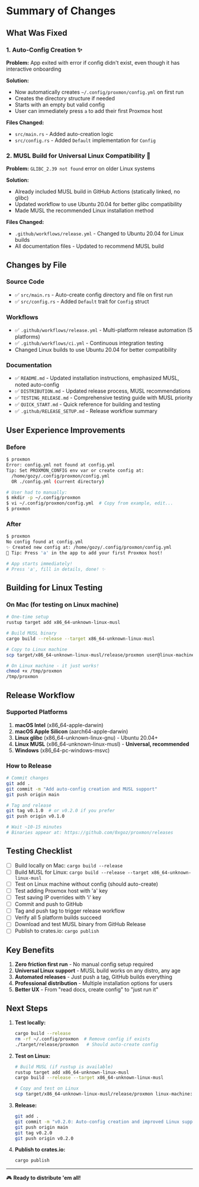 # Summary of Changes

## What Was Fixed

### 1. **Auto-Config Creation** ✨
**Problem:** App exited with error if config didn't exist, even though it has interactive onboarding

**Solution:**
- Now automatically creates `~/.config/proxmon/config.yml` on first run
- Creates the directory structure if needed
- Starts with an empty but valid config
- User can immediately press `a` to add their first Proxmox host

**Files Changed:**
- `src/main.rs` - Added auto-creation logic
- `src/config.rs` - Added `Default` implementation for `Config`

### 2. **MUSL Build for Universal Linux Compatibility** 🐧
**Problem:** `GLIBC_2.39 not found` error on older Linux systems

**Solution:**
- Already included MUSL build in GitHub Actions (statically linked, no glibc)
- Updated workflow to use Ubuntu 20.04 for better glibc compatibility
- Made MUSL the recommended Linux installation method

**Files Changed:**
- `.github/workflows/release.yml` - Changed to Ubuntu 20.04 for Linux builds
- All documentation files - Updated to recommend MUSL build

## Changes by File

### Source Code
- ✅ `src/main.rs` - Auto-create config directory and file on first run
- ✅ `src/config.rs` - Added `Default` trait for `Config` struct

### Workflows
- ✅ `.github/workflows/release.yml` - Multi-platform release automation (5 platforms)
- ✅ `.github/workflows/ci.yml` - Continuous integration testing
- Changed Linux builds to use Ubuntu 20.04 for better compatibility

### Documentation
- ✅ `README.md` - Updated installation instructions, emphasized MUSL, noted auto-config
- ✅ `DISTRIBUTION.md` - Updated release process, MUSL recommendations
- ✅ `TESTING_RELEASE.md` - Comprehensive testing guide with MUSL priority
- ✅ `QUICK_START.md` - Quick reference for building and testing
- ✅ `.github/RELEASE_SETUP.md` - Release workflow summary

## User Experience Improvements

### Before
```bash
$ proxmon
Error: config.yml not found at config.yml
Tip: Set PROXMON_CONFIG env var or create config at:
  /home/gozy/.config/proxmon/config.yml
  OR ./config.yml (current directory)

# User had to manually:
$ mkdir -p ~/.config/proxmon
$ vi ~/.config/proxmon/config.yml  # Copy from example, edit...
$ proxmon
```

### After
```bash
$ proxmon
No config found at config.yml
✨ Created new config at: /home/gozy/.config/proxmon/config.yml
📝 Tip: Press 'a' in the app to add your first Proxmox host!

# App starts immediately!
# Press 'a', fill in details, done! ✨
```

## Building for Linux Testing

### On Mac (for testing on Linux machine)

```bash
# One-time setup
rustup target add x86_64-unknown-linux-musl

# Build MUSL binary
cargo build --release --target x86_64-unknown-linux-musl

# Copy to Linux machine
scp target/x86_64-unknown-linux-musl/release/proxmon user@linux-machine:/tmp/

# On Linux machine - it just works!
chmod +x /tmp/proxmon
/tmp/proxmon
```

## Release Workflow

### Supported Platforms
1. **macOS Intel** (x86_64-apple-darwin)
2. **macOS Apple Silicon** (aarch64-apple-darwin)
3. **Linux glibc** (x86_64-unknown-linux-gnu) - Ubuntu 20.04+
4. **Linux MUSL** (x86_64-unknown-linux-musl) - **Universal, recommended**
5. **Windows** (x86_64-pc-windows-msvc)

### How to Release

```bash
# Commit changes
git add .
git commit -m "Add auto-config creation and MUSL support"
git push origin main

# Tag and release
git tag v0.1.0  # or v0.2.0 if you prefer
git push origin v0.1.0

# Wait ~10-15 minutes
# Binaries appear at: https://github.com/0xgoz/proxmon/releases
```

## Testing Checklist

- [ ] Build locally on Mac: `cargo build --release`
- [ ] Build MUSL for Linux: `cargo build --release --target x86_64-unknown-linux-musl`
- [ ] Test on Linux machine without config (should auto-create)
- [ ] Test adding Proxmox host with 'a' key
- [ ] Test saving IP overrides with 'i' key
- [ ] Commit and push to GitHub
- [ ] Tag and push tag to trigger release workflow
- [ ] Verify all 5 platform builds succeed
- [ ] Download and test MUSL binary from GitHub Release
- [ ] Publish to crates.io: `cargo publish`

## Key Benefits

1. **Zero friction first run** - No manual config setup required
2. **Universal Linux support** - MUSL build works on any distro, any age
3. **Automated releases** - Just push a tag, GitHub builds everything
4. **Professional distribution** - Multiple installation options for users
5. **Better UX** - From "read docs, create config" to "just run it"

## Next Steps

1. **Test locally:**
   ```bash
   cargo build --release
   rm -rf ~/.config/proxmon  # Remove config if exists
   ./target/release/proxmon   # Should auto-create config
   ```

2. **Test on Linux:**
   ```bash
   # Build MUSL (if rustup is available)
   rustup target add x86_64-unknown-linux-musl
   cargo build --release --target x86_64-unknown-linux-musl

   # Copy and test on Linux
   scp target/x86_64-unknown-linux-musl/release/proxmon linux-machine:/tmp/
   ```

3. **Release:**
   ```bash
   git add .
   git commit -m "v0.2.0: Auto-config creation and improved Linux support"
   git push origin main
   git tag v0.2.0
   git push origin v0.2.0
   ```

4. **Publish to crates.io:**
   ```bash
   cargo publish
   ```

---

🎮 **Ready to distribute 'em all!**

